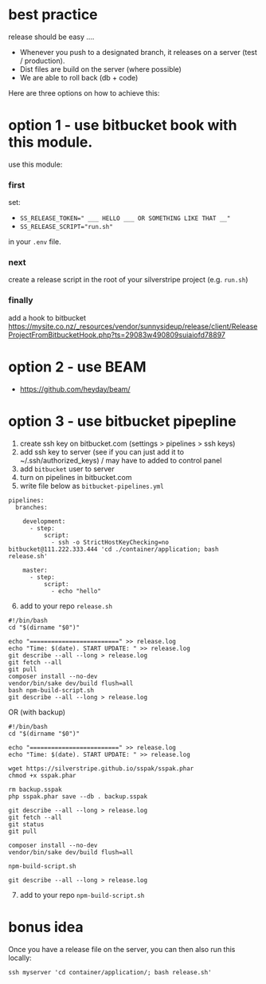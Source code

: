 # best practice

release should be easy ....

 - Whenever you push to a designated branch, it releases on a server (test / production).
 - Dist files are build on the server (where possible)
 - We are able to roll back (db + code)

Here are three options on how to achieve this: 


# option 1 - use bitbucket book with this module. 
use this module:

### first
set:
 - `SS_RELEASE_TOKEN=" ___ HELLO ___ OR SOMETHING LIKE THAT __"`
 - `SS_RELEASE_SCRIPT="run.sh"`

in your `.env` file.

### next

create a release script in the root of your silverstripe project (e.g. `run.sh`)

### finally

add a hook to bitbucket https://mysite.co.nz/_resources/vendor/sunnysideup/release/client/ReleaseProjectFromBitbucketHook.php?ts=29083w490809suiaiofd78897 

# option 2 - use BEAM

 - https://github.com/heyday/beam/

# option 3 - use bitbucket pipepline

 1. create ssh key on bitbucket.com (settings > pipelines > ssh keys)
 2. add ssh key to server (see if you can just add it to ~/.ssh/authorized_keys) / may have to added to control panel
 3. add `bitbucket` user to server
 4. turn on pipelines in bitbucket.com
 5. write file below as `bitbucket-pipelines.yml`

```shell
pipelines:
  branches:

    development:
      - step:
          script:
            - ssh -o StrictHostKeyChecking=no bitbucket@111.222.333.444 'cd ./container/application; bash release.sh'

    master:
      - step:
          script:
            - echo "hello"

```

6. add to your repo `release.sh`

```shell
#!/bin/bash
cd "$(dirname "$0")"

echo "=========================" >> release.log
echo "Time: $(date). START UPDATE: " >> release.log
git describe --all --long > release.log
git fetch --all
git pull
composer install --no-dev
vendor/bin/sake dev/build flush=all
bash npm-build-script.sh
git describe --all --long > release.log
```
OR (with backup)

```shell
#!/bin/bash
cd "$(dirname "$0")"

echo "=========================" >> release.log
echo "Time: $(date). START UPDATE: " >> release.log

wget https://silverstripe.github.io/sspak/sspak.phar
chmod +x sspak.phar

rm backup.sspak
php sspak.phar save --db . backup.sspak

git describe --all --long > release.log
git fetch --all
git status
git pull

composer install --no-dev
vendor/bin/sake dev/build flush=all

npm-build-script.sh

git describe --all --long > release.log
```

7. add to your repo `npm-build-script.sh`

# bonus idea

Once you have a release file on the server, you can then also run this locally:

```shell
ssh myserver 'cd container/application/; bash release.sh'
```

